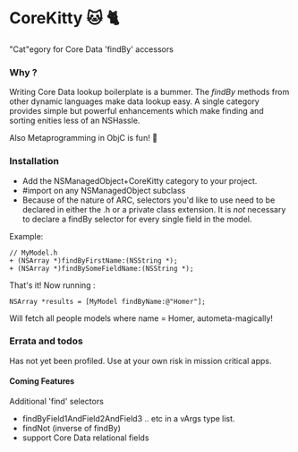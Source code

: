 CoreKitty :cat: :cat2:
========= 

"Cat"egory for Core Data 'findBy' accessors

### Why ?
Writing Core Data lookup boilerplate is a bummer. The *findBy<fieldname>* methods from other dynamic languages make data lookup easy. A single category provides simple but powerful enhancements which make finding and sorting enities less of an NSHassle.

Also Metaprogramming in ObjC is fun! :frog:

### Installation
- Add the NSManagedObject+CoreKitty category to your project. 
- #import on any NSManagedObject subclass
- Because of the nature of ARC, selectors you'd like to use need to be declared in either the .h or a private class extension.
 It is *not* necessary to declare a findBy selector for every single field in the model.

Example:
```objc
// MyModel.h
+ (NSArray *)findByFirstName:(NSString *);
+ (NSArray *)findBySomeFieldName:(NSString *);
```
That's it! Now running :

```objc
NSArray *results = [MyModel findByName:@"Homer"];
```

Will fetch all people models where name = Homer, autometa-magically!

### Errata and todos
Has not yet been profiled. Use at your own risk in mission critical apps.

#### Coming Features 

Additional 'find' selectors
- findByField1AndField2AndField3 .. etc in a vArgs type list.
- findNot (inverse of findBy)
- support Core Data relational fields



